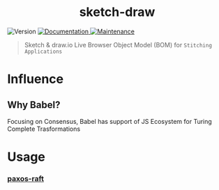 <h1 align="center">sketch-draw </h1>
<p>
  <img alt="Version" src="https://img.shields.io/badge/version-1.0.0-blue.svg?cacheSeconds=2592000" />
  <a href="https://github.com/paxos-raft/paxos-raft/tree/master/packages/sketch-draw#readme" target="_blank">
    <img alt="Documentation" src="https://img.shields.io/badge/documentation-yes-brightgreen.svg" />
  </a>
  <a href="https://github.com/paxos-raft/paxos-raft/graphs/commit-activity" target="_blank">
    <img alt="Maintenance" src="https://img.shields.io/badge/Maintained%3F-yes-green.svg" />
  </a>
</p>


> Sketch & draw.io Live Browser Object Model (BOM) for `Stitching Applications`

# Influence
## Why Babel?
Focusing on Consensus, Babel has support of JS Ecosystem for Turing Complete Trasformations

# Usage
### [paxos-raft](https://github.com/paxos-raft/paxos-raft#readme)
